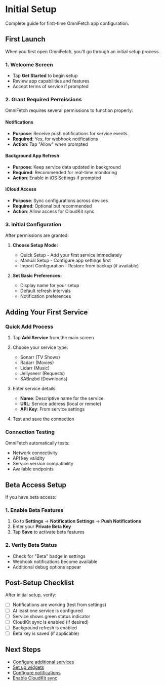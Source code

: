 # Initial Setup

Complete guide for first-time OmniFetch app configuration.

## First Launch

When you first open OmniFetch, you'll go through an initial setup process.

### 1. Welcome Screen

- Tap **Get Started** to begin setup
- Review app capabilities and features
- Accept terms of service if prompted

### 2. Grant Required Permissions

OmniFetch requires several permissions to function properly:

#### Notifications
- **Purpose**: Receive push notifications for service events
- **Required**: Yes, for webhook notifications
- **Action**: Tap "Allow" when prompted

#### Background App Refresh
- **Purpose**: Keep service data updated in background
- **Required**: Recommended for real-time monitoring
- **Action**: Enable in iOS Settings if prompted

#### iCloud Access
- **Purpose**: Sync configurations across devices
- **Required**: Optional but recommended
- **Action**: Allow access for CloudKit sync

### 3. Initial Configuration

After permissions are granted:

1. **Choose Setup Mode:**
   - Quick Setup - Add your first service immediately
   - Manual Setup - Configure app settings first
   - Import Configuration - Restore from backup (if available)

2. **Set Basic Preferences:**
   - Display name for your setup
   - Default refresh intervals
   - Notification preferences

## Adding Your First Service

### Quick Add Process

1. Tap **Add Service** from the main screen
2. Choose your service type:
   - Sonarr (TV Shows)
   - Radarr (Movies)
   - Lidarr (Music)
   - Jellyseerr (Requests)
   - SABnzbd (Downloads)

3. Enter service details:
   - **Name**: Descriptive name for the service
   - **URL**: Service address (local or remote)
   - **API Key**: From service settings

4. Test and save the connection

### Connection Testing

OmniFetch automatically tests:
- Network connectivity
- API key validity
- Service version compatibility
- Available endpoints

## Beta Access Setup

If you have beta access:

### 1. Enable Beta Features

1. Go to **Settings** → **Notification Settings** → **Push Notifications**
2. Enter your **Private Beta Key**
3. Tap **Save** to activate beta features

### 2. Verify Beta Status

- Check for "Beta" badge in settings
- Webhook notifications become available
- Additional debug options appear

## Post-Setup Checklist

After initial setup, verify:

- [ ] Notifications are working (test from settings)
- [ ] At least one service is configured
- [ ] Service shows green status indicator
- [ ] CloudKit sync is enabled (if desired)
- [ ] Background refresh is enabled
- [ ] Beta key is saved (if applicable)

## Next Steps

- [Configure additional services](../../services/index.md)
- [Set up widgets](../../features/widgets.md)
- [Configure notifications](notifications.md)
- [Enable CloudKit sync](../../features/cloudkit-sync.md)